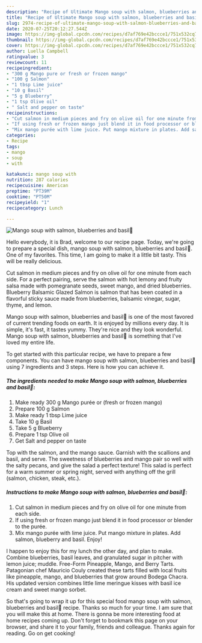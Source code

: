 ```yaml
---
description: "Recipe of Ultimate Mango soup with salmon, blueberries and basil💛"
title: "Recipe of Ultimate Mango soup with salmon, blueberries and basil💛"
slug: 2974-recipe-of-ultimate-mango-soup-with-salmon-blueberries-and-basil
date: 2020-07-25T20:12:27.544Z
image: https://img-global.cpcdn.com/recipes/d7af769e42bccce1/751x532cq70/mango-soup-with-salmon-blueberries-and-basil💛-recipe-main-photo.jpg
thumbnail: https://img-global.cpcdn.com/recipes/d7af769e42bccce1/751x532cq70/mango-soup-with-salmon-blueberries-and-basil💛-recipe-main-photo.jpg
cover: https://img-global.cpcdn.com/recipes/d7af769e42bccce1/751x532cq70/mango-soup-with-salmon-blueberries-and-basil💛-recipe-main-photo.jpg
author: Luella Campbell
ratingvalue: 3
reviewcount: 11
recipeingredient:
- "300 g Mango pure or fresh or frozen mango"
- "100 g Salmon"
- "1 tbsp Lime juice"
- "10 g Basil"
- "5 g Blueberry"
- "1 tsp Olive oil"
- " Salt and pepper on taste"
recipeinstructions:
- "Cut salmon in medium pieces and fry on olive oil for one minute from each side."
- "If using fresh or frozen mango just blend it in food processor or blender to the purée."
- "Mix mango purée with lime juice. Put mango mixture in plates. Add salmon, blueberry and basil. Enjoy!"
categories:
- Recipe
tags:
- mango
- soup
- with

katakunci: mango soup with 
nutrition: 287 calories
recipecuisine: American
preptime: "PT39M"
cooktime: "PT50M"
recipeyield: "1"
recipecategory: Lunch

---
```



![Mango soup with salmon, blueberries and basil💛](https://img-global.cpcdn.com/recipes/d7af769e42bccce1/751x532cq70/mango-soup-with-salmon-blueberries-and-basil💛-recipe-main-photo.jpg)

Hello everybody, it is Brad, welcome to our recipe page. Today, we're going to prepare a special dish, mango soup with salmon, blueberries and basil💛. One of my favorites. This time, I am going to make it a little bit tasty. This will be really delicious.

Cut salmon in medium pieces and fry on olive oil for one minute from each side. For a perfect pairing, serve the salmon with hot lemony and fruity salsa made with pomegranate seeds, sweet mango, and dried blueberries. Blueberry Balsamic Glazed Salmon is salmon that has been coated in a flavorful sticky sauce made from blueberries, balsamic vinegar, sugar, thyme, and lemon.

Mango soup with salmon, blueberries and basil💛 is one of the most favored of current trending foods on earth. It is enjoyed by millions every day. It is simple, it's fast, it tastes yummy. They're nice and they look wonderful. Mango soup with salmon, blueberries and basil💛 is something that I've loved my entire life.


To get started with this particular recipe, we have to prepare a few components. You can have mango soup with salmon, blueberries and basil💛 using 7 ingredients and 3 steps. Here is how you can achieve it.

<!--inarticleads1-->

##### The ingredients needed to make Mango soup with salmon, blueberries and basil💛:

1. Make ready 300 g Mango purée or (fresh or frozen mango)
1. Prepare 100 g Salmon
1. Make ready 1 tbsp Lime juice
1. Take 10 g Basil
1. Take 5 g Blueberry
1. Prepare 1 tsp Olive oil
1. Get  Salt and pepper on taste


Top with the salmon, and the mango sauce. Garnish with the scallions and basil, and serve. The sweetness of blueberries and mango pair so well with the salty pecans, and give the salad a perfect texture! This salad is perfect for a warm summer or spring night, served with anything off the grill (salmon, chicken, steak, etc.). 

<!--inarticleads2-->

##### Instructions to make Mango soup with salmon, blueberries and basil💛:

1. Cut salmon in medium pieces and fry on olive oil for one minute from each side.
1. If using fresh or frozen mango just blend it in food processor or blender to the purée.
1. Mix mango purée with lime juice. Put mango mixture in plates. Add salmon, blueberry and basil. Enjoy!


I happen to enjoy this for my lunch the other day, and plan to make. Combine blueberries, basil leaves, and granulated sugar in pitcher with lemon juice; muddle. Free-Form Pineapple, Mango, and Berry Tarts. Patagonian chef Mauricio Couly created these tarts filled with local fruits like pineapple, mango, and blueberries that grow around Bodega Chacra. His updated version combines little lime meringue kisses with basil ice cream and sweet mango sorbet. 

So that's going to wrap it up for this special food mango soup with salmon, blueberries and basil💛 recipe. Thanks so much for your time. I am sure that you will make this at home. There is gonna be more interesting food at home recipes coming up. Don't forget to bookmark this page on your browser, and share it to your family, friends and colleague. Thanks again for reading. Go on get cooking!
